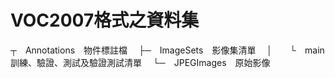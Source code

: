 # VOC2007格式之資料集

┬　Annotations　物件標註檔
　├─　ImageSets　影像集清單 
　│　　└　main　訓練、驗證、測試及驗證測試清單
　└─　JPEGImages　原始影像
